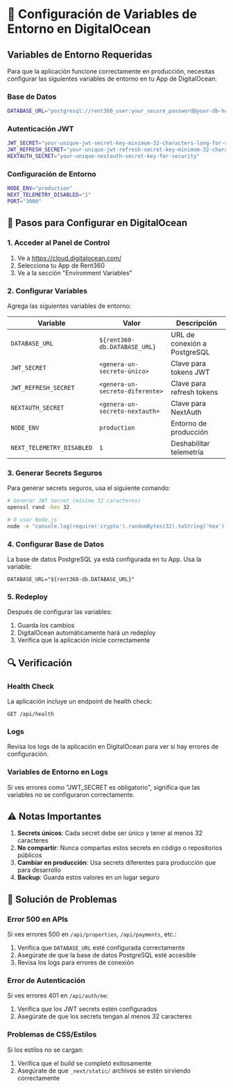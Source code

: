 # 🚀 Configuración de Variables de Entorno en DigitalOcean

## Variables de Entorno Requeridas

Para que la aplicación funcione correctamente en producción, necesitas configurar las siguientes variables de entorno en tu App de DigitalOcean:

### Base de Datos
```bash
DATABASE_URL="postgresql://rent360_user:your_secure_password@your-db-host:5432/rent360_prod"
```

### Autenticación JWT
```bash
JWT_SECRET="your-unique-jwt-secret-key-minimum-32-characters-long-for-security"
JWT_REFRESH_SECRET="your-unique-jwt-refresh-secret-key-minimum-32-characters-long-for-security"
NEXTAUTH_SECRET="your-unique-nextauth-secret-key-for-security"
```

### Configuración de Entorno
```bash
NODE_ENV="production"
NEXT_TELEMETRY_DISABLED="1"
PORT="3000"
```

## 🔧 Pasos para Configurar en DigitalOcean

### 1. Acceder al Panel de Control
1. Ve a https://cloud.digitalocean.com/
2. Selecciona tu App de Rent360
3. Ve a la sección "Environment Variables"

### 2. Configurar Variables
Agrega las siguientes variables de entorno:

| Variable | Valor | Descripción |
|----------|-------|-------------|
| `DATABASE_URL` | `${rent360-db.DATABASE_URL}` | URL de conexión a PostgreSQL |
| `JWT_SECRET` | `<genera-un-secreto-único>` | Clave para tokens JWT |
| `JWT_REFRESH_SECRET` | `<genera-un-secreto-diferente>` | Clave para refresh tokens |
| `NEXTAUTH_SECRET` | `<genera-un-secreto-nextauth>` | Clave para NextAuth |
| `NODE_ENV` | `production` | Entorno de producción |
| `NEXT_TELEMETRY_DISABLED` | `1` | Deshabilitar telemetría |

### 3. Generar Secrets Seguros
Para generar secrets seguros, usa el siguiente comando:

```bash
# Generar JWT Secret (mínimo 32 caracteres)
openssl rand -hex 32

# O usar Node.js
node -e "console.log(require('crypto').randomBytes(32).toString('hex'))"
```

### 4. Configurar Base de Datos
La base de datos PostgreSQL ya está configurada en tu App. Usa la variable:
```
DATABASE_URL="${rent360-db.DATABASE_URL}"
```

### 5. Redeploy
Después de configurar las variables:
1. Guarda los cambios
2. DigitalOcean automáticamente hará un redeploy
3. Verifica que la aplicación inicie correctamente

## 🔍 Verificación

### Health Check
La aplicación incluye un endpoint de health check:
```
GET /api/health
```

### Logs
Revisa los logs de la aplicación en DigitalOcean para ver si hay errores de configuración.

### Variables de Entorno en Logs
Si ves errores como "JWT_SECRET es obligatorio", significa que las variables no se configuraron correctamente.

## ⚠️ Notas Importantes

1. **Secrets únicos**: Cada secret debe ser único y tener al menos 32 caracteres
2. **No compartir**: Nunca compartas estos secrets en código o repositorios públicos
3. **Cambiar en producción**: Usa secrets diferentes para producción que para desarrollo
4. **Backup**: Guarda estos valores en un lugar seguro

## 🚨 Solución de Problemas

### Error 500 en APIs
Si ves errores 500 en `/api/properties`, `/api/payments`, etc.:
1. Verifica que `DATABASE_URL` esté configurada correctamente
2. Asegúrate de que la base de datos PostgreSQL esté accesible
3. Revisa los logs para errores de conexión

### Error de Autenticación
Si ves errores 401 en `/api/auth/me`:
1. Verifica que los JWT secrets estén configurados
2. Asegúrate de que los secrets tengan al menos 32 caracteres

### Problemas de CSS/Estilos
Si los estilos no se cargan:
1. Verifica que el build se completó exitosamente
2. Asegúrate de que `_next/static/` archivos se estén sirviendo correctamente

